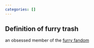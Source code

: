 ```yaml
---
categories: []
---
```


## Definition of furry trash

an obsessed member of the [furry fandom](./furry%20fandom)
